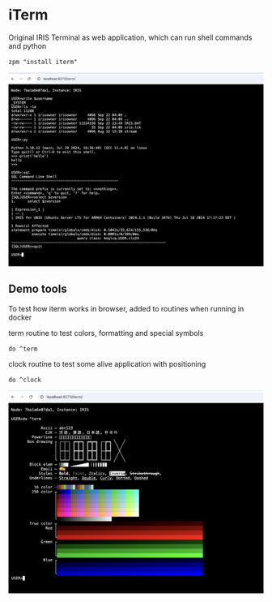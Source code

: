 # iTerm

Original IRIS Terminal as web application, which can run shell commands and python

```shell
zpm "install iterm"
```

![iTerm](https://raw.githubusercontent.com/caretdev/iterm/main/images/Screenshot1.png)

## Demo tools

To test how iterm works in browser, added to routines when running in docker

term routine to test colors, formatting and special symbols

```objectscript
do ^term
```

clock routine to test some alive application with positioning

```objectscript
do ^clock
```

![iTerm](https://raw.githubusercontent.com/caretdev/iterm/main/images/Screenshot2.png)